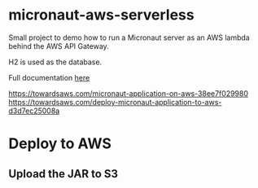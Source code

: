 # micronaut-aws-serverless

Small project to demo how to run a Micronaut server as an AWS lambda behind the AWS API Gateway.

H2 is used as the database.


Full documentation [here](./ApiGateway.md)




https://towardsaws.com/micronaut-application-on-aws-38ee7f029980
https://towardsaws.com/deploy-micronaut-application-to-aws-d3d7ec25008a



# Deploy to AWS
## Upload the JAR to S3

